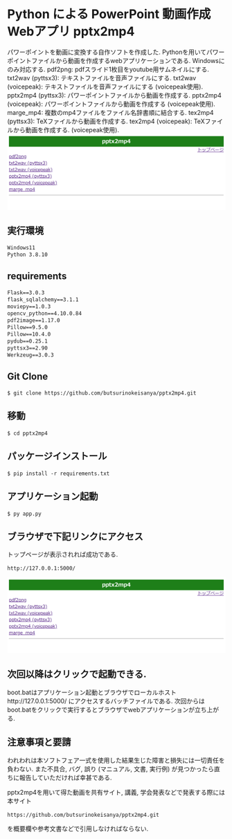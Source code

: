 # Python による PowerPoint 動画作成 Webアプリ pptx2mp4

パワーポイントを動画に変換する自作ソフトを作成した. Pythonを用いてパワーポイントファイルから動画を作成するwebアプリケーションである. Windowsにのみ対応する.
pdf2png: pdfスライド1枚目をyoutube用サムネイルにする.
txt2wav (pyttsx3): テキストファイルを音声ファイルにする.
txt2wav (voicepeak): テキストファイルを音声ファイルにする (voicepeak使用).
pptx2mp4 (pyttsx3): パワーポイントファイルから動画を作成する.
pptx2mp4 (voicepeak): パワーポイントファイルから動画を作成する (voicepeak使用).
marge_mp4: 複数のmp4ファイルをファイル名辞書順に結合する.
tex2mp4 (pyttsx3): TeXファイルから動画を作成する.
tex2mp4  (voicepeak): TeXファイルから動画を作成する. (voicepeak使用).
![トップ画面](top.png)

## 実行環境
```
Windows11
Python 3.8.10
```

## requirements
```
Flask==3.0.3
flask_sqlalchemy==3.1.1
moviepy==1.0.3
opencv_python==4.10.0.84
pdf2image==1.17.0
Pillow==9.5.0
Pillow==10.4.0
pydub==0.25.1
pyttsx3==2.90
Werkzeug==3.0.3
```
## Git Clone

```
$ git clone https://github.com/butsurinokeisanya/pptx2mp4.git

```

## 移動
```
$ cd pptx2mp4
```
## パッケージインストール

```
$ pip install -r requirements.txt
```


## アプリケーション起動

```
$ py app.py
```

## ブラウザで下記リンクにアクセス
トップページが表示されれば成功である.
```
http://127.0.0.1:5000/
```
![トップ画面](top.png)
## 次回以降はクリックで起動できる.
boot.batはアプリケーション起動とブラウザでローカルホストhttp://127.0.0.1:5000/ にアクセスするバッチファイルである. 次回からはboot.batをクリックで実行するとブラウザでwebアプリケーションが立ち上がる.

## 注意事項と要請
われわれは本ソフトフェア一式を使用した結果生じた障害と損失には一切責任を負わない. また不具合, バグ, 誤り (マニュアル, 文書, 実行例) が見つかったら直ちに報告していただければ幸甚である. 

pptx2mp4を用いて得た動画を共有サイト, 講義, 学会発表などで発表する際には本サイト
```
https://github.com/butsurinokeisanya/pptx2mp4.git
```
を概要欄や参考文書などで引用しなければならない.